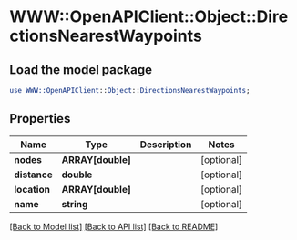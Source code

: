 # WWW::OpenAPIClient::Object::DirectionsNearestWaypoints

## Load the model package
```perl
use WWW::OpenAPIClient::Object::DirectionsNearestWaypoints;
```

## Properties
Name | Type | Description | Notes
------------ | ------------- | ------------- | -------------
**nodes** | **ARRAY[double]** |  | [optional] 
**distance** | **double** |  | [optional] 
**location** | **ARRAY[double]** |  | [optional] 
**name** | **string** |  | [optional] 

[[Back to Model list]](../README.md#documentation-for-models) [[Back to API list]](../README.md#documentation-for-api-endpoints) [[Back to README]](../README.md)


